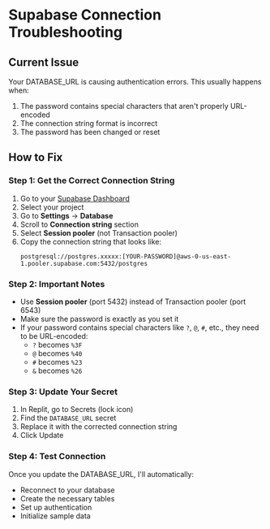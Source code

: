 # Supabase Connection Troubleshooting

## Current Issue
Your DATABASE_URL is causing authentication errors. This usually happens when:
1. The password contains special characters that aren't properly URL-encoded
2. The connection string format is incorrect
3. The password has been changed or reset

## How to Fix

### Step 1: Get the Correct Connection String
1. Go to your [Supabase Dashboard](https://supabase.com/dashboard/projects)
2. Select your project
3. Go to **Settings** → **Database**
4. Scroll to **Connection string** section
5. Select **Session pooler** (not Transaction pooler)
6. Copy the connection string that looks like:
   ```
   postgresql://postgres.xxxxx:[YOUR-PASSWORD]@aws-0-us-east-1.pooler.supabase.com:5432/postgres
   ```

### Step 2: Important Notes
- Use **Session pooler** (port 5432) instead of Transaction pooler (port 6543)
- Make sure the password is exactly as you set it
- If your password contains special characters like `?`, `@`, `#`, etc., they need to be URL-encoded:
  - `?` becomes `%3F`
  - `@` becomes `%40`
  - `#` becomes `%23`
  - `&` becomes `%26`

### Step 3: Update Your Secret
1. In Replit, go to Secrets (lock icon)
2. Find the `DATABASE_URL` secret
3. Replace it with the corrected connection string
4. Click Update

### Step 4: Test Connection
Once you update the DATABASE_URL, I'll automatically:
- Reconnect to your database
- Create the necessary tables
- Set up authentication
- Initialize sample data